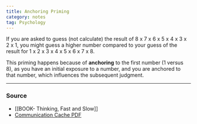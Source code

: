 ```yaml
---
title: Anchoring Priming
category: notes
tag: Psychology 
---
```


If you are asked to guess (not calculate) the result of 8 x 7 x 6 x 5 x 4 x 3 x 2 x 1, you might guess a higher number compared to your guess of the result for 1 x 2 x 3 x 4 x 5 x 6 x 7 x 8. 

This priming happens because of **anchoring** to the first number (1 versus 8), as you have an initial exposure to a number, and you are anchored to that number, which influences the subsequent judgment. 


--- 
### Source
- [[BOOK- Thinking, Fast and Slow]]
- [Communication Cache PDF](http://www.communicationcache.com/uploads/1/0/8/8/10887248/hypothesis-consistent_testing_and_semantic_priming_in_the_anchoring_paradigm-_a_selective_accessibility_model.pdf)
